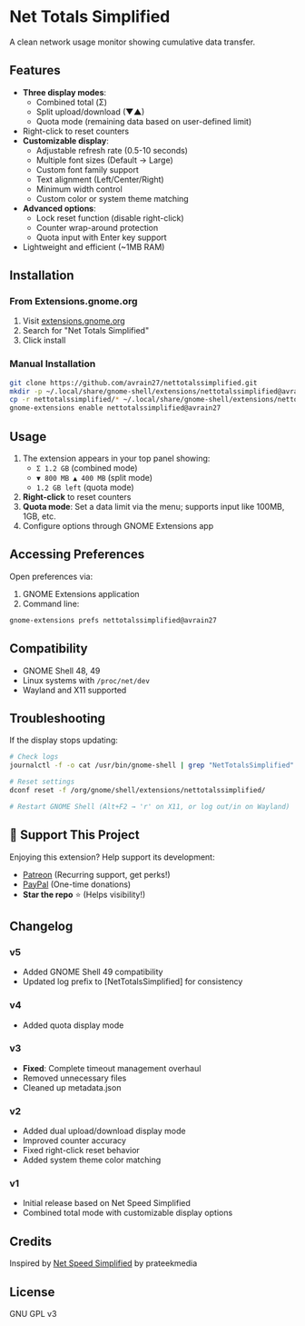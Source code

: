 # Net Totals Simplified

A clean network usage monitor showing cumulative data transfer.

## Features

- **Three display modes**:
  - Combined total (Σ)
  - Split upload/download (▼▲)
  - Quota mode (remaining data based on user-defined limit)
- Right-click to reset counters
- **Customizable display**:
  - Adjustable refresh rate (0.5-10 seconds)
  - Multiple font sizes (Default → Large)
  - Custom font family support
  - Text alignment (Left/Center/Right)
  - Minimum width control
  - Custom color or system theme matching
- **Advanced options**:
  - Lock reset function (disable right-click)
  - Counter wrap-around protection
  - Quota input with Enter key support
- Lightweight and efficient (~1MB RAM)

## Installation

### From Extensions.gnome.org
1. Visit [extensions.gnome.org](https://extensions.gnome.org)
2. Search for "Net Totals Simplified"
3. Click install

### Manual Installation
```bash
git clone https://github.com/avrain27/nettotalssimplified.git
mkdir -p ~/.local/share/gnome-shell/extensions/nettotalssimplified@avrain27
cp -r nettotalssimplified/* ~/.local/share/gnome-shell/extensions/nettotalssimplified@avrain27/
gnome-extensions enable nettotalssimplified@avrain27
```

## Usage

1. The extension appears in your top panel showing:
   - `Σ 1.2 GB` (combined mode)
   - `▼ 800 MB ▲ 400 MB` (split mode)
   - `1.2 GB left` (quota mode)
2. **Right-click** to reset counters
3. **Quota mode**: Set a data limit via the menu; supports input like 100MB, 1GB, etc.
4. Configure options through GNOME Extensions app

## Accessing Preferences
Open preferences via:
1. GNOME Extensions application
2. Command line:
```bash
gnome-extensions prefs nettotalssimplified@avrain27
```

## Compatibility
- GNOME Shell 48, 49
- Linux systems with `/proc/net/dev`
- Wayland and X11 supported

## Troubleshooting
If the display stops updating:
```bash
# Check logs
journalctl -f -o cat /usr/bin/gnome-shell | grep "NetTotalsSimplified"

# Reset settings
dconf reset -f /org/gnome/shell/extensions/nettotalssimplified/

# Restart GNOME Shell (Alt+F2 → 'r' on X11, or log out/in on Wayland)
```

## 💖 Support This Project
Enjoying this extension? Help support its development:
- [Patreon](https://patreon.com/avrain27) (Recurring support, get perks!)
- [PayPal](https://paypal.me/avrain27) (One-time donations)
- **Star the repo** ⭐ (Helps visibility!)

## Changelog
### v5
- Added GNOME Shell 49 compatibility
- Updated log prefix to [NetTotalsSimplified] for consistency

### v4
- Added quota display mode

### v3
- **Fixed**: Complete timeout management overhaul
- Removed unnecessary files
- Cleaned up metadata.json

### v2
- Added dual upload/download display mode
- Improved counter accuracy
- Fixed right-click reset behavior
- Added system theme color matching

### v1
- Initial release based on Net Speed Simplified
- Combined total mode with customizable display options

## Credits
Inspired by [Net Speed Simplified](https://github.com/prateekmedia/netspeedsimplified) by prateekmedia

## License
GNU GPL v3